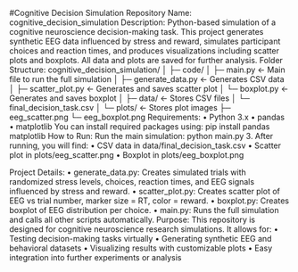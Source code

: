 
#Cognitive Decision Simulation
Repository Name: cognitive_decision_simulation
Description:
Python-based simulation of a cognitive neuroscience decision-making task. This project generates synthetic EEG data influenced by stress and reward, simulates participant choices and reaction times, and produces visualizations including scatter plots and boxplots. All data and plots are saved for further analysis.
Folder Structure:
cognitive_decision_simulation/
│
├─ code/
│   ├─ main.py                 ← Main file to run the full simulation
│   ├─ generate_data.py        ← Generates CSV data
│   ├─ scatter_plot.py         ← Generates and saves scatter plot
│   └─ boxplot.py              ← Generates and saves boxplot
│
├─ data/                       ← Stores CSV files
│   └─ final_decision_task.csv
│
└─ plots/                      ← Stores plot images
    ├─ eeg_scatter.png
    └─ eeg_boxplot.png
Requirements:
•	Python 3.x
•	pandas
•	matplotlib
You can install required packages using:
pip install pandas matplotlib
How to Run:
Run the main simulation:
python main.py
3.	After running, you will find:
•	CSV data in data/final_decision_task.csv
•	Scatter plot in plots/eeg_scatter.png
•	Boxplot in plots/eeg_boxplot.png

Project Details:
•	generate_data.py: Creates simulated trials with randomized stress levels, choices, reaction times, and EEG signals influenced by stress and reward.
•	scatter_plot.py: Creates scatter plot of EEG vs trial number, marker size = RT, color = reward.
•	boxplot.py: Creates boxplot of EEG distribution per choice.
•	main.py: Runs the full simulation and calls all other scripts automatically.
Purpose:
This repository is designed for cognitive neuroscience research simulations. It allows for:
•	Testing decision-making tasks virtually
•	Generating synthetic EEG and behavioral datasets
•	Visualizing results with customizable plots
•	Easy integration into further experiments or analysis


